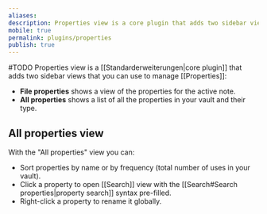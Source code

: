 ```yaml
---
aliases:
description: Properties view is a core plugin that adds two sidebar views that you can use to manage Properties.
mobile: true
permalink: plugins/properties
publish: true
---
```

#TODO
Properties view is a [[Standarderweiterungen|core plugin]] that adds two sidebar views that you can use to manage [[Properties]]:

- **File properties** shows a view of the properties for the active note.
- **All properties** shows a list of all the properties in your vault and their type.

## All properties view

With the "All properties" view you can:

- Sort properties by name or by frequency (total number of uses in your vault).
- Click a property to open [[Search]] view with the [[Search#Search properties|property search]] syntax pre-filled.
- Right-click a property to rename it globally.
